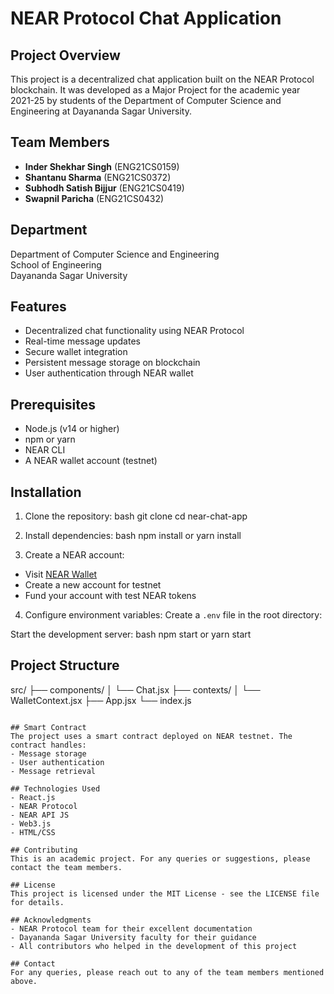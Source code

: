 # NEAR Protocol Chat Application

## Project Overview
This project is a decentralized chat application built on the NEAR Protocol blockchain. It was developed as a Major Project for the academic year 2021-25 by students of the Department of Computer Science and Engineering at Dayananda Sagar University.

## Team Members
- **Inder Shekhar Singh** (ENG21CS0159)
- **Shantanu Sharma** (ENG21CS0372)
- **Subhodh Satish Bijjur** (ENG21CS0419)
- **Swapnil Paricha** (ENG21CS0432)

## Department
Department of Computer Science and Engineering  
School of Engineering  
Dayananda Sagar University

## Features
- Decentralized chat functionality using NEAR Protocol
- Real-time message updates
- Secure wallet integration
- Persistent message storage on blockchain
- User authentication through NEAR wallet

## Prerequisites
- Node.js (v14 or higher)
- npm or yarn
- NEAR CLI
- A NEAR wallet account (testnet)

## Installation

1. Clone the repository:
bash
git clone <repository-url>
cd near-chat-app

2. Install dependencies:
bash
npm install
or
yarn install


3. Create a NEAR account:
- Visit [NEAR Wallet](https://wallet.testnet.near.org/)
- Create a new account for testnet
- Fund your account with test NEAR tokens

4. Configure environment variables:
Create a `.env` file in the root directory:

 Start the development server:
 bash
npm start
or
yarn start



## Project Structure
src/
├── components/
│ └── Chat.jsx
├── contexts/
│ └── WalletContext.jsx
├── App.jsx
└── index.js
```

## Smart Contract
The project uses a smart contract deployed on NEAR testnet. The contract handles:
- Message storage
- User authentication
- Message retrieval

## Technologies Used
- React.js
- NEAR Protocol
- NEAR API JS
- Web3.js
- HTML/CSS

## Contributing
This is an academic project. For any queries or suggestions, please contact the team members.

## License
This project is licensed under the MIT License - see the LICENSE file for details.

## Acknowledgments
- NEAR Protocol team for their excellent documentation
- Dayananda Sagar University faculty for their guidance
- All contributors who helped in the development of this project

## Contact
For any queries, please reach out to any of the team members mentioned above.